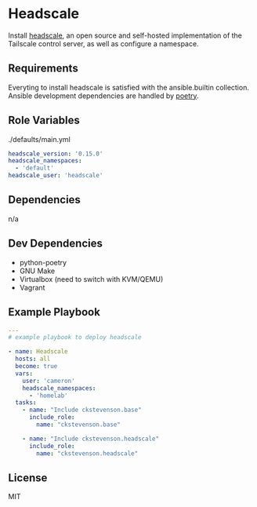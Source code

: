 Headscale
=========

Install [headscale](https://github.com/juanfont/headscale), an open source and self-hosted implementation of the Tailscale control server, as well as configure a namespace.

Requirements
------------

Everyting to install headscale is satisfied with the ansible.builtin collection. Ansible development dependencies are handled by [poetry](https://python-poetry.org/).

Role Variables
--------------

./defaults/main.yml
```.yml
headscale_version: '0.15.0'
headscale_namespaces:
  - 'default'
headscale_user: 'headscale'
```

Dependencies
------------

n/a

Dev Dependencies
------------

* python-poetry
* GNU Make
* Virtualbox (need to switch with KVM/QEMU)
* Vagrant

Example Playbook
----------------

```.yml
---
# example playbook to deploy headscale

- name: Headscale
  hosts: all
  become: true
  vars:
    user: 'cameron'
    headscale_namespaces:
      - 'homelab'
  tasks:
    - name: "Include ckstevenson.base"
      include_role:
        name: "ckstevenson.base"

    - name: "Include ckstevenson.headscale"
      include_role:
        name: "ckstevenson.headscale"
```

License
-------

MIT
